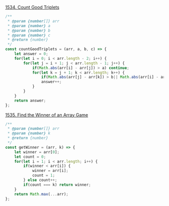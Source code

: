 [1534. Count Good Triplets](https://leetcode.com/contest/weekly-contest-200/problems/count-good-triplets/)

```javascript
/**
 * @param {number[]} arr
 * @param {number} a
 * @param {number} b
 * @param {number} c
 * @return {number}
 */
const countGoodTriplets = (arr, a, b, c) => {
    let answer = 0;
    for(let i = 0; i < arr.length - 2; i++) {
        for(let j = i + 1; j < arr.length - 1; j++) {
            if(Math.abs(arr[i] - arr[j]) > a) continue;
            for(let k = j + 1; k < arr.length; k++) {
                if(Math.abs(arr[j] - arr[k]) > b|| Math.abs(arr[i] - arr[k]) > c) continue;
                answer++;
            }
        }
    }
    return answer;
};
```

[1535. Find the Winner of an Array Game](https://leetcode.com/contest/weekly-contest-200/problems/find-the-winner-of-an-array-game/)

```javascript
/**
 * @param {number[]} arr
 * @param {number} k
 * @return {number}
 */
const getWinner = (arr, k) => {
    let winner = arr[0];
    let count = 0;
    for(let i = 1; i < arr.length; i++) {
        if(winner < arr[i]) {
            winner = arr[i];
            count = 1;
        } else count++;
        if(count === k) return winner;
    }
    return Math.max(...arr);
};
```
